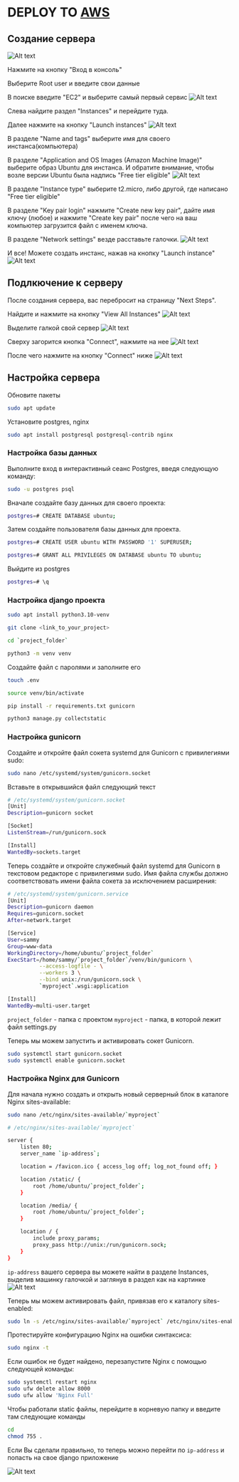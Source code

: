# DEPLOY TO [AWS](https://aws.amazon.com/)


## Создание сервера

![Alt text](images/image-1.png)

Нажмите на кнопку "Вход в консоль"

Выберите Root user и введите свои данные

В поиске введите "ЕС2" и выберите самый первый сервис
![Alt text](images/image.png)

Слева найдите раздел "Instances" и перейдите туда.

Далее нажмите на кнопку "Launch instances"
![Alt text](images/image-2.png)

В разделе "Name and tags" выберите имя для своего инстанса(компьютера)

В разделе "Application and OS Images (Amazon Machine Image)" выберите образ Ubuntu для инстанса. И обратите внимание, чтобы возле версии Ubuntu была надпись "Free tier eligible"
![Alt text](images/image-3.png)

В разделе "Instance type" выберите t2.micro, либо другой, где написано "Free tier eligible"

В разделе "Key pair login" нажмите "Create new key pair", дайте имя ключу (любое) и нажмите "Create key pair" после чего на ваш компьютер загрузится файл с именем ключа. 

В разделе "Network settings" везде расставьте галочки.
![Alt text](images/image-4.png)

И все! Можете создать инстанс, нажав на кнопку "Launch instance"
![Alt text](images/image-5.png)


## Подлкючение к серверу

После создания сервера, вас перебросит на страницу "Next Steps".

Найдите и нажмите на кнопку "View All Instances"
![Alt text](images/image-6.png)

Выделите галкой свой сервер
![Alt text](images/image-7.png)


Сверху загорится кнопка "Connect", нажмите на нее
![Alt text](images/image-8.png)

После чего нажмите на кнопку "Connect" ниже
![Alt text](images/image-9.png)

## Настройка сервера

Обновите пакеты

```bash
sudo apt update
```

Установите postgres, nginx

```bash
sudo apt install postgresql postgresql-contrib nginx
```

### Настройка базы данных

Выполните вход в интерактивный сеанс Postgres, введя следующую команду:

```bash
sudo -u postgres psql
```

Вначале создайте базу данных для своего проекта:

```bash
postgres=# CREATE DATABASE ubuntu;
```

Затем создайте пользователя базы данных для проекта.

```bash
postgres=# CREATE USER ubuntu WITH PASSWORD '1' SUPERUSER;
```

```bash
postgres=# GRANT ALL PRIVILEGES ON DATABASE ubuntu TO ubuntu;
```

Выйдите из postgres

```bash
postgres=# \q
```

### Настройка django проекта

```bash
sudo apt install python3.10-venv
```

```bash
git clone <link_to_your_project>
```

```bash
cd `project_folder`

python3 -m venv venv
```

Создайте файл с паролями и заполните его

```bash
touch .env
```

```bash
source venv/bin/activate

pip install -r requirements.txt gunicorn

python3 manage.py collectstatic
```

### Настройка gunicorn

Создайте и откройте файл сокета systemd для Gunicorn с привилегиями sudo:

```bash
sudo nano /etc/systemd/system/gunicorn.socket
```

Вставьте в открывшийся файл следующий текст

```bash
# /etc/systemd/system/gunicorn.socket
[Unit]
Description=gunicorn socket

[Socket]
ListenStream=/run/gunicorn.sock

[Install]
WantedBy=sockets.target
```

Теперь создайте и откройте служебный файл systemd для Gunicorn в текстовом редакторе с привилегиями sudo. Имя файла службы должно соответствовать имени файла сокета за исключением расширения:

```bash
# /etc/systemd/system/gunicorn.service
[Unit]
Description=gunicorn daemon
Requires=gunicorn.socket
After=network.target

[Service]
User=sammy
Group=www-data
WorkingDirectory=/home/ubuntu/`project_folder`
ExecStart=/home/sammy/`project_folder`/venv/bin/gunicorn \
          --access-logfile - \
          --workers 3 \
          --bind unix:/run/gunicorn.sock \
          `myproject`.wsgi:application

[Install]
WantedBy=multi-user.target
```

`project_folder` - папка с проектом
`myproject` - папка, в которой лежит файл settings.py


Теперь мы можем запустить и активировать сокет Gunicorn.

```bash
sudo systemctl start gunicorn.socket
sudo systemctl enable gunicorn.socket
```


### Настройка Nginx для Gunicorn

Для начала нужно создать и открыть новый серверный блок в каталоге Nginx sites-available:

```bash
sudo nano /etc/nginx/sites-available/`myproject`
```

```bash
# /etc/nginx/sites-available/`myproject`

server {
    listen 80;
    server_name `ip-address`;

    location = /favicon.ico { access_log off; log_not_found off; }

    location /static/ {
        root /home/ubuntu/`project_folder`;
    }

    location /media/ {
        root /home/ubuntu/`project_folder`;
    }

    location / {
        include proxy_params;
        proxy_pass http://unix:/run/gunicorn.sock;
    }
}
```

``ip-address`` вашего сервера вы можете найти в разделе Instances, выделив машинку галочкой и заглянув в раздел как на картинке
![Alt text](images/ip_address.png)

Теперь мы можем активировать файл, привязав его к каталогу sites-enabled:

```bash
sudo ln -s /etc/nginx/sites-available/`myproject` /etc/nginx/sites-enabled
```

Протестируйте конфигурацию Nginx на ошибки синтаксиса:

```bash
sudo nginx -t
```

Если ошибок не будет найдено, перезапустите Nginx с помощью следующей команды:

```bash
sudo systemctl restart nginx
sudo ufw delete allow 8000
sudo ufw allow 'Nginx Full'
```

Чтобы работали static файлы, перейдите в корневую папку и введите там следующие команды

```bash
cd
chmod 755 .
```

Если Вы сделали правильно, то теперь можно перейти по `ip-address` и попасть на свое django приложение

![Alt text](images/your-ip-address.png)
